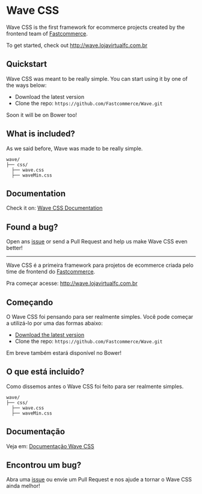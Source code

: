 # Wave CSS
Wave CSS is the first framework for ecommerce projects created by the frontend team of [Fastcommerce](http://www.fastcommerce.com.br).

To get started, check out http://wave.lojavirtualfc.com.br

## Quickstart

Wave CSS was meant to be really simple. You can start using it by one of the ways below: 

* Download the latest version
* Clone the repo: `https://github.com/Fastcommerce/Wave.git`

Soon it will be on Bower too!

## What is included?

As we said before, Wave was made to be really simple.

```
wave/
├── css/
  ├── wave.css
  ├── waveMin.css
```

## Documentation

Check it on: [Wave CSS Documentation](https://wave.lojavirtualfc.com.br/Custom.asp?IDLoja=29095&arq=StartWave.htm&int=1)

## Found a bug?

Open ans [issue](https://github.com/Fastcommerce/Wave/issues/new) or send a Pull Request and help us make Wave CSS even better!

_____________________________________________


Wave CSS é a primeira framework para projetos de ecommerce criada pelo time de frontend do [Fastcommerce](http://www.fastcommerce.com.br).

Pra começar acesse: http://wave.lojavirtualfc.com.br

## Começando

O Wave CSS foi pensando para ser realmente simples. Você pode começar a utilizá-lo por uma das formas abaixo: 

* [Download the latest version](http://www.rumo.com.br/wave/V2/wave.css)
* Clone the repo: `https://github.com/Fastcommerce/Wave.git`

Em breve também estará disponível no Bower!

## O que está incluido?

Como dissemos antes o Wave CSS foi feito para ser realmente simples. 

```
wave/
├── css/
  ├── wave.css
  ├── waveMin.css
```

## Documentação

Veja em: [Documentação Wave CSS](https://wave.lojavirtualfc.com.br/Custom.asp?IDLoja=29095&arq=StartWave.htm&int=1)

## Encontrou um bug?

Abra uma [issue](https://github.com/Fastcommerce/Wave/issues/new) ou envie um Pull Request e nos ajude a tornar o Wave CSS ainda melhor!
